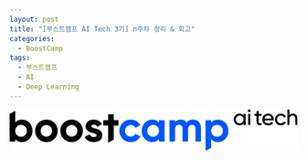 ```yaml
---
layout: post
title: "[부스트캠프 AI Tech 3기] n주차 정리 & 회고"
categories:
  - BoostCamp
tags:
  - 부스트캠프
  - AI
  - Deep Learning
---
```

![Untitled](/assets/img/AITech로고.png)